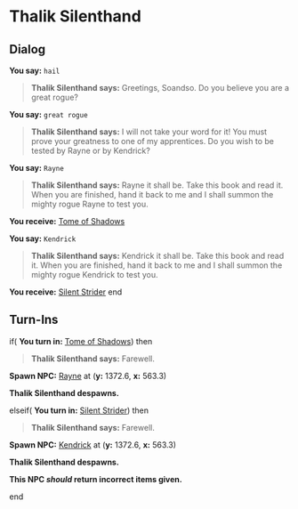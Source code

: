# Thalik Silenthand
## Dialog

**You say:** `hail`



>**Thalik Silenthand says:** Greetings, Soandso.  Do you believe you are a great rogue?

**You say:** `great rogue`



>**Thalik Silenthand says:** I will not take your word for it!  You must prove your greatness to one of my apprentices.  Do you wish to be tested by Rayne or by Kendrick?

**You say:** `Rayne`



>**Thalik Silenthand says:** Rayne it shall be.  Take this book and read it.  When you are finished, hand it back to me and I shall summon the mighty rogue Rayne to test you.


**You receive:**  [Tome of Shadows](/item/18522)

**You say:** `Kendrick`



>**Thalik Silenthand says:** Kendrick it shall be.  Take this book and read it.  When you are finished, hand it back to me and I shall summon the mighty rogue Kendrick to test you.


**You receive:**  [Silent Strider](/item/18523)
end


## Turn-Ins



if( **You turn in:** [Tome of Shadows](/item/18522)) then 



>**Thalik Silenthand says:** Farewell.


**Spawn NPC:**  [Rayne](/npc/71061) at (**y:** 1372.6, **x:** 563.3)


**Thalik Silenthand despawns.**

elseif( **You turn in:** [Silent Strider](/item/18523)) then 


>**Thalik Silenthand says:** Farewell.


**Spawn NPC:**  [Kendrick](/npc/71068) at (**y:** 1372.6, **x:** 563.3)


**Thalik Silenthand despawns.**

**This NPC *should* return incorrect items given.**

end